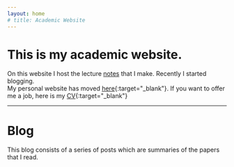 ```yaml
---
layout: home
# title: Academic Website
---
```

# This is my academic website.
On this website I host the lecture [notes](/notes) that I make. Recently I started blogging.  
My personal website has moved [here](https://sites.google.com/view/ipsitmantri/){:target="_blank"}. 
If you want to offer me a job, here is my [CV](https://bit.ly/ipsitcv){:target="_blank"}

---
# Blog
This blog consists of a series of posts which are summaries of the papers that I read.